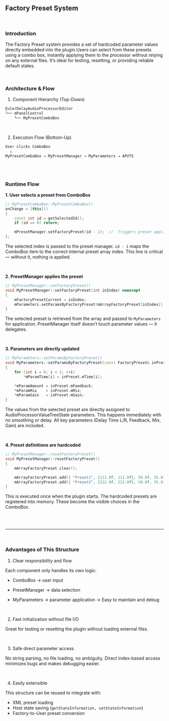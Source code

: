 ## Factory Preset System

<br>

###  **Introduction**

The Factory Preset system provides a set of hardcoded parameter values directly 
embedded into the plugin.Users can select from these presets using a combo box, instantly applying them to 
the processor without relying on any external files.
It’s ideal for testing, resetting, or providing reliable default states.

<br>

###  Architecture & Flow 

1. Component Hierarchy (Top-Down)

~~~cpp
EulerDelayAudioProcessorEditor
└── mPanelControl
    └── MyPresetComboBox
~~~

<br>

2. Execution Flow (Bottom-Up)

~~~cpp
User clicks ComboBox
  ↓
MyPresetComboBox → MyPresetManager → MyParameters → APVTS
~~~

<br>
<br>

###  Runtime Flow

**1. User selects a preset from ComboBox**

~~~cpp
// MyPresetComboBox::MyPresetComboBox()
onChange = [this]()
{
    const int id = getSelectedId();
    if (id == 0) return;

    mPresetManager.setFactoryPreset(id - 1);  //  Triggers preset application
};
~~~

 The selected index is passed to the preset manager.
```id - 1``` maps the ComboBox item to the correct internal preset array index.
This line is critical — without it, nothing is applied.


<br>

**2. PresetManager applies the preset**

~~~cpp
// MyPresetManager::setFactoryPreset()
void MyPresetManager::setFactoryPreset(int inIndex) noexcept
{
    mFactoryPresetCurrent = inIndex;
    mParameters.setParamsByFactoryPreset(mArrayFactoryPreset[inIndex]);
}
~~~

 The selected preset is retrieved from the array and passed to ```MyParameters``` for application.
PresetManager itself doesn’t touch parameter values — it delegates.

<br>

**3. Parameters are directly updated**

~~~cpp
// MyParameters::setParamsByFactoryPreset()
void MyParameters::setParamsByFactoryPreset(const FactoryPreset& inPreset) noexcept
{
    for (int i = 0; i < 2; ++i)
        *mParamTime[i] = inPreset.mTime[i];

    *mParamAmount = inPreset.mFeedback;
    *mParamMix    = inPreset.mMix;
    *mParamGain   = inPreset.mGain;
}
~~~

 The values from the selected preset are directly assigned to AudioProcessorValueTreeState parameters.
This happens immediately with no smoothing or delay.
All key parameters (Delay Time L/R, Feedback, Mix, Gain) are included.

<br>

**4. Preset definitions are hardcoded**

~~~cpp
// MyPresetManager::resetFactoryPreset()
void MyPresetManager::resetFactoryPreset()
{
    mArrayFactoryPreset.clear();

    mArrayFactoryPreset.add({ "Preset1", {111.0f, 111.0f}, 50.0f, 35.0f, -10.0f });
    mArrayFactoryPreset.add({ "Preset2", {222.0f, 222.0f}, 50.0f, 35.0f, -10.0f });
}
~~~

 This is executed once when the plugin starts.
The hardcoded presets are registered into memory.
These become the visible choices in the ComboBox.

<br>
<br>

-------

<br>

###  Advantages of This Structure

1. Clear responsibility and flow 

Each component only handles its own logic:

- ComboBox → user input
- PresetManager → data selection
- MyParameters → parameter application
               → Easy to maintain and debug


  <br>

2. Fast initialization without file I/O

Great for testing or resetting the plugin without loading external files.

<br>

3. Safe direct parameter access

No string parsing, no file loading, no ambiguity.
Direct index-based access minimizes bugs and makes debugging easier.

<br>

4. Easily extensible

This structure can be reused to integrate with:

- XML preset loading
- Host state saving (```getStateInformation, setStateInformation```)
- Factory-to-User preset conversion



